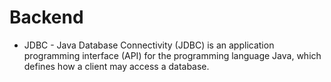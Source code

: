 # Backend

 * JDBC - Java Database Connectivity (JDBC) is an application programming interface (API) for the programming language Java, which defines how a client may access a database. 
